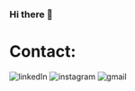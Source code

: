 ### Hi there 👋

<!--
**aron-radvanyi/aron-radvanyi** is a ✨ _special_ ✨ repository because its `README.md` (this file) appears on your GitHub profile.

Here are some ideas to get you started:

- 🔭 I’m currently working on ...
- 🌱 I’m currently learning ...
- 👯 I’m looking to collaborate on ...
- 🤔 I’m looking for help with ...
- 💬 Ask me about ...
- 📫 How to reach me: ...
- 😄 Pronouns: ...
- ⚡ Fun fact: ...
-->

# Contact: 
<object href= "https://www.linkedin.com/in/aronradvanyi/"> ![linkedIn](https://img.shields.io/badge/LinkedIn-0077B5?style=for-the-badge&logo=linkedin&logoColor=white) </object>
<object href= "https://www.instagram.com/a_radvanyi_/"> ![instagram](https://img.shields.io/badge/Instagram-E4405F?style=for-the-badge&logo=instagram&logoColor=white) </object>
<object href= "aron.radvanyi1@gmail.com"> ![gmail](	https://img.shields.io/badge/Gmail-D14836?style=for-the-badge&logo=gmail&logoColor=white) </object>

